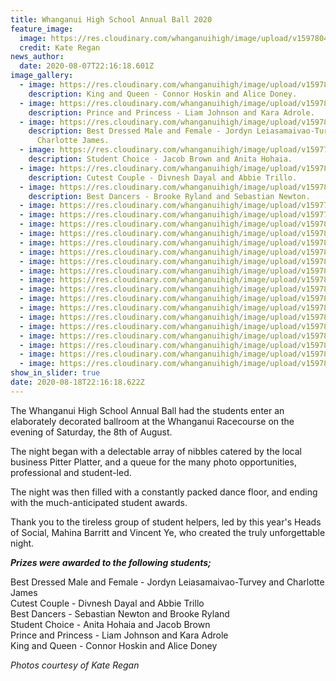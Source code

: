 ```yaml
---
title: Whanganui High School Annual Ball 2020
feature_image:
  image: https://res.cloudinary.com/whanganuihigh/image/upload/v1597804971/News/BALL%20PHOTOS%20by%20Kate%20Regan/117160119_1152006425177404_873728929210209879_o.jpg
  credit: Kate Regan
news_author:
  date: 2020-08-07T22:16:18.601Z
image_gallery:
  - image: https://res.cloudinary.com/whanganuihigh/image/upload/v1597804982/News/BALL%20PHOTOS%20by%20Kate%20Regan/king_queen._Kate_Rogan_photo.jpg
    description: King and Queen - Connor Hoskin and Alice Doney.
  - image: https://res.cloudinary.com/whanganuihigh/image/upload/v1597804983/News/BALL%20PHOTOS%20by%20Kate%20Regan/Princess_prince.jpg
    description: Prince and Princess - Liam Johnson and Kara Adrole.
  - image: https://res.cloudinary.com/whanganuihigh/image/upload/v1597804981/News/BALL%20PHOTOS%20by%20Kate%20Regan/best_dressed._Kate_Rogan_photo.jpg
    description: Best Dressed Male and Female - Jordyn Leiasamaivao-Turvey and
      Charlotte James.
  - image: https://res.cloudinary.com/whanganuihigh/image/upload/v1597789638/News/School-Ball-02.jpg
    description: Student Choice - Jacob Brown and Anita Hohaia.
  - image: https://res.cloudinary.com/whanganuihigh/image/upload/v1597804981/News/BALL%20PHOTOS%20by%20Kate%20Regan/cutest_couple_3._Kate_Rogan_photo.jpg
    description: Cutest Couple - Divnesh Dayal and Abbie Trillo.
  - image: https://res.cloudinary.com/whanganuihigh/image/upload/v1597804981/News/BALL%20PHOTOS%20by%20Kate%20Regan/Best_dancers._Kate_Rogan_photo.jpg
    description: Best Dancers - Brooke Ryland and Sebastian Newton.
  - image: https://res.cloudinary.com/whanganuihigh/image/upload/v1597789220/News/School_Ball_04.jpg
  - image: https://res.cloudinary.com/whanganuihigh/image/upload/v1597789275/News/School_Ball_03.jpg
  - image: https://res.cloudinary.com/whanganuihigh/image/upload/v1597804979/News/BALL%20PHOTOS%20by%20Kate%20Regan/117610626_1152012188510161_5030921424940501594_o.jpg
  - image: https://res.cloudinary.com/whanganuihigh/image/upload/v1597804980/News/BALL%20PHOTOS%20by%20Kate%20Regan/117642166_1152007081844005_1941980866158788758_o.jpg
  - image: https://res.cloudinary.com/whanganuihigh/image/upload/v1597804980/News/BALL%20PHOTOS%20by%20Kate%20Regan/117638624_1152010605176986_5892432577152097486_o.jpg
  - image: https://res.cloudinary.com/whanganuihigh/image/upload/v1597804979/News/BALL%20PHOTOS%20by%20Kate%20Regan/117593443_1152010511843662_2780574030863938839_o.jpg
  - image: https://res.cloudinary.com/whanganuihigh/image/upload/v1597804978/News/BALL%20PHOTOS%20by%20Kate%20Regan/117385717_1152011228510257_5443805631674687780_o.jpg
  - image: https://res.cloudinary.com/whanganuihigh/image/upload/v1597804978/News/BALL%20PHOTOS%20by%20Kate%20Regan/117394459_1152007178510662_3281169284977126769_o.jpg
  - image: https://res.cloudinary.com/whanganuihigh/image/upload/v1597804977/News/BALL%20PHOTOS%20by%20Kate%20Regan/117315447_1152010275177019_9076192880568512850_o.jpg
  - image: https://res.cloudinary.com/whanganuihigh/image/upload/v1597804978/News/BALL%20PHOTOS%20by%20Kate%20Regan/117344669_1152007668510613_28104823909627526_o.jpg
  - image: https://res.cloudinary.com/whanganuihigh/image/upload/v1597804976/News/BALL%20PHOTOS%20by%20Kate%20Regan/117310086_1152007228510657_7525420819256228141_o.jpg
  - image: https://res.cloudinary.com/whanganuihigh/image/upload/v1597804976/News/BALL%20PHOTOS%20by%20Kate%20Regan/117308903_1152006628510717_4713817626798660276_o.jpg
  - image: https://res.cloudinary.com/whanganuihigh/image/upload/v1597804974/News/BALL%20PHOTOS%20by%20Kate%20Regan/117264400_1152009021843811_2141596626214413300_o.jpg
  - image: https://res.cloudinary.com/whanganuihigh/image/upload/v1597804974/News/BALL%20PHOTOS%20by%20Kate%20Regan/117262609_1152009871843726_7527640500008341822_o.jpg
  - image: https://res.cloudinary.com/whanganuihigh/image/upload/v1597804973/News/BALL%20PHOTOS%20by%20Kate%20Regan/117206048_1152006711844042_8453622813769512846_o.jpg
  - image: https://res.cloudinary.com/whanganuihigh/image/upload/v1597804971/News/BALL%20PHOTOS%20by%20Kate%20Regan/117089662_1152010308510349_1236110616594653949_o.jpg
  - image: https://res.cloudinary.com/whanganuihigh/image/upload/v1597804971/News/BALL%20PHOTOS%20by%20Kate%20Regan/117199503_1152010348510345_5699165110630057265_o.jpg
  - image: https://res.cloudinary.com/whanganuihigh/image/upload/v1597804980/News/BALL%20PHOTOS%20by%20Kate%20Regan/Ball-Invites.jpg
show_in_slider: true
date: 2020-08-18T22:16:18.622Z
---
```

The Whanganui High School Annual Ball had the students enter an elaborately decorated ballroom at the Whanganui Racecourse on the evening of Saturday, the 8th of August. 

The night began with a delectable array of nibbles catered by the local business Pitter Platter, and a queue for the many photo opportunities, professional and student-led. 

The night was then filled with a constantly packed dance floor, and ending with the much-anticipated student awards.  

Thank you to the tireless group of student helpers, led by this year's Heads of Social, Mahina Barritt and Vincent Ye, who created the truly unforgettable night.

**_Prizes were awarded to the following students;_**  

Best Dressed Male and Female - Jordyn Leiasamaivao-Turvey and Charlotte James  
Cutest Couple - Divnesh Dayal and Abbie Trillo  
Best Dancers - Sebastian Newton and Brooke Ryland  
Student Choice - Anita Hohaia and Jacob Brown   
Prince and Princess - Liam Johnson and Kara Adrole  
King and Queen - Connor Hoskin and Alice Doney

_Photos courtesy of Kate Regan_